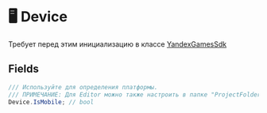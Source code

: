 ﻿# 🖥️ Device
Требует перед этим инициализацию в классе [YandexGamesSdk](YandexGamesSdk.md)
## Fields
```csharp
/// Используйте для определения платформы. 
/// ПРИМЕЧАНИЕ: Для Editor можно также настроить в папке "ProjectFolder"/EditorCloud/device.txt
Device.IsMobile; // bool
```

